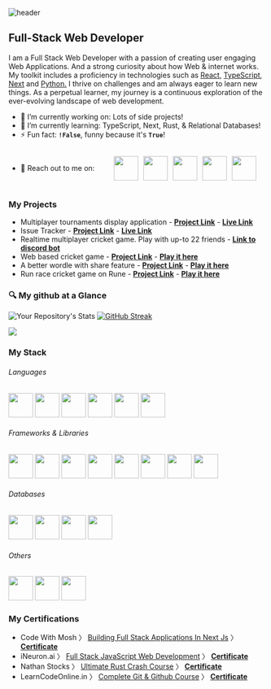 ![header](https://capsule-render.vercel.app/api?type=waving&color=0:FFEBB7,100:0081B4&text=Hi%20There!%20I%27m%20Samir!%F0%9F%91%8B&animation=twinkling&fontSize=50)

Full-Stack Web Developer
-----------------------

I am a Full Stack Web Developer with a passion of creating user engaging Web Applications. And a strong curiosity about how Web & internet works. My toolkit includes a proficiency in technologies such as [React](https://reactjs.org/), [TypeScript](https://www.typescriptlang.org/), [Next](https://nextjs.org/) and [Python.](https://www.python.org/)
I thrive on challenges and am always eager to learn new things. As a perpetual learner, my journey is a continuous exploration of the ever-evolving landscape of web development.


- 🔭 I’m currently working on: Lots of side projects!
- 🌱 I’m currently learning: TypeScript, Next, Rust, & Relational Databases!
- ⚡ Fun fact: **`!False`**, funny because it's **`True`**!

<div style="display:flex; align-items:center;">
<p>

- 💬 Reach out to me on:
</p>

<p style="display:flex; align-items:center; justify-content:space-between; gap:10px;">
&emsp;&emsp;
<a href="https://www.linkedin.com/in/samir-mishra-497284137/">
<img src="https://cdn.jsdelivr.net/gh/devicons/devicon/icons/linkedin/linkedin-original.svg" style="width:48px;height:auto;" />
</a>

<a href="https://discord.com/users/278094147901194242">
<img src="https://assets-global.website-files.com/6257adef93867e50d84d30e2/636e0a69f118df70ad7828d4_icon_clyde_blurple_RGB.svg" style="width:48px;height:auto;" />
</a>

<a href="https://samirmishra27.hashnode.dev/">
<img src="https://cdn.hashnode.com/res/hashnode/image/upload/v1611902473383/CDyAuTy75.png?auto=compress" style="width:48px;height:auto;" />
</a>

<a href="https://leetcode.com/SamirMishra27/">
<img src="https://upload.wikimedia.org/wikipedia/commons/1/19/LeetCode_logo_black.png?20191202080835" style="width:48px;height:auto;" />
</a>

<a>
<img src="https://dev-to-uploads.s3.amazonaws.com/uploads/logos/resized_logo_UQww2soKuUsjaOGNB38o.png" style="width:48px;height:auto;" />
</a>
</p>
</div>

### My Projects

- Multiplayer tournaments display application - **[Project Link](https://github.com/SamirMishra27/hctournaments/)** - **[Live Link](https://hctournaments.vercel.app/)**
- Issue Tracker - **[Project Link](https://github.com/SamirMishra27/Issue-Tracker)** - **[Live Link](https://tracknsolve.vercel.app/)**
- Realtime multiplayer cricket game. Play with up-to 22 friends - **[Link to discord bot](http://top.gg/bot/753191385296928808/)**
- Web based cricket game - **[Project Link](https://github.com/reactplay/react-play/tree/main/src/plays/cricket-game)** - **[Play it here](https://reactplay.io/plays/samirmishra27/cricket-game)**
- A better wordle with share feature - **[Project Link](https://github.com/reactplay/react-play/tree/main/src/plays/wordle)** - **[Play it here](https://reactplay.io/plays/samirmishra27/wordle)**
- Run race cricket game on Rune - **[Project Link](https://github.com/SamirMishra27/rune-multiplayer)** - **[Play it here](https://reactjam.com/games/summer-2023-hand-cricket-run-race)**

### 🔍 My github at a Glance
![Your Repository's Stats](https://github-readme-stats.vercel.app/api/top-langs/?username=SamirMishra27&theme=blue-green)
[![GitHub Streak](https://streak-stats.demolab.com/?user=SamirMishra27&theme=black-ice)](https://git.io/streak-stats)

<p>
<img src="https://user-images.githubusercontent.com/68955143/264739572-1044f2e9-8e67-4059-a56b-ff5fc431de26.png" style=""/>
</p>

### My Stack

###### Languages
<p>
<img src="https://cdn.jsdelivr.net/gh/devicons/devicon/icons/html5/html5-original-wordmark.svg" style="width:48px;height:auto;"/>
<img src="https://cdn.jsdelivr.net/gh/devicons/devicon/icons/css3/css3-original-wordmark.svg" style="width:48px;height:auto;"/>
<img src="https://cdn.jsdelivr.net/gh/devicons/devicon/icons/javascript/javascript-original.svg" style="width:48px;height:auto;"/>
<img src="https://cdn.jsdelivr.net/gh/devicons/devicon/icons/typescript/typescript-original.svg" style="width:48px;height:auto;"/>
<img src="https://cdn.jsdelivr.net/gh/devicons/devicon/icons/python/python-original.svg" style="width:48px;height:auto;"/>
<img src="https://cdn.jsdelivr.net/gh/devicons/devicon/icons/rust/rust-plain.svg" style="width:48px;height:auto;"/>
</p>

###### Frameworks & Libraries
<p>
<img src="https://cdn.jsdelivr.net/gh/devicons/devicon/icons/react/react-original.svg" style="width:48px;height:auto;"/>
<img src="https://cdn.jsdelivr.net/gh/devicons/devicon/icons/nextjs/nextjs-original.svg" style="width:48px;height:auto;"/>
<img src="https://cdn.jsdelivr.net/gh/devicons/devicon/icons/tailwindcss/tailwindcss-plain.svg" style="width:48px;height:auto;"/>
<img src="https://cdn.jsdelivr.net/gh/devicons/devicon/icons/vscode/vscode-original.svg" style="width:48px;height:auto;"/>
<img src="https://cdn.jsdelivr.net/gh/devicons/devicon/icons/git/git-original.svg" style="width:48px;height:auto;"/>
<img src="https://vitejs.dev/logo-with-shadow.png" style="width:48px;height:auto;"/>
<img src="https://cdn.jsdelivr.net/gh/devicons/devicon/icons/flask/flask-original.svg" style="width:48px;height:auto;"/>
<img src="https://cdn.jsdelivr.net/gh/devicons/devicon/icons/sqlalchemy/sqlalchemy-original.svg" style="width:48px;height:auto;"/>

</p>

###### Databases
<p>
<img src="https://cdn.jsdelivr.net/gh/devicons/devicon/icons/mongodb/mongodb-original.svg" style="width:48px;height:auto;"/>
<img src="https://cdn.jsdelivr.net/gh/devicons/devicon/icons/sqlite/sqlite-original.svg" style="width:48px;height:auto;"/>
<img src="https://cdn.jsdelivr.net/gh/devicons/devicon/icons/postgresql/postgresql-original.svg" style="width:48px;height:auto;"/>
<img src="https://cdn.jsdelivr.net/gh/devicons/devicon/icons/mysql/mysql-original.svg" style="width:48px;height:auto;"/>
</p>

###### Others
<p>
<img src="https://cdn.jsdelivr.net/gh/devicons/devicon/icons/nodejs/nodejs-original.svg" style="width:48px;height:auto;"/>
<img src="https://cdn.jsdelivr.net/gh/devicons/devicon/icons/ubuntu/ubuntu-plain-wordmark.svg" style="width:48px;height:auto;"/>
<img src="https://cdn.svgporn.com/logos/swagger.svg" style="width:48px;height:auto;"/>
</p>

### My Certifications
- Code With Mosh 〉 [Building Full Stack Applications In Next Js](https://codewithmosh.com/p/nextjs-projects-issue-tracker) 〉 **[Certificate](https://members.codewithmosh.com/courses/2187934/certificate)**
- iNeuron.ai 〉 [Full Stack JavaScript Web Development](https://learn.ineuron.ai/certificate/096780fe-063c-4cbd-9135-c8862159e064) 〉 **[Certificate](https://learn.ineuron.ai/certificate/096780fe-063c-4cbd-9135-c8862159e064)**
- Nathan Stocks 〉 [Ultimate Rust Crash Course](https://www.udemy.com/course/ultimate-rust-crash-course/) 〉 **[Certificate](https://udemy-certificate.s3.amazonaws.com/pdf/UC-a2c0e1ea-bb54-4716-bc33-67341d879a39.pdf)**
- LearnCodeOnline.in 〉 [Complete Git & Github Course](https://courses.learncodeonline.in/) 〉 **[Certificate](https://s3-ap-southeast-1.amazonaws.com/learnyst/schools/2410/certificates/24027/6713025_24027.pdf?1674763696)**
